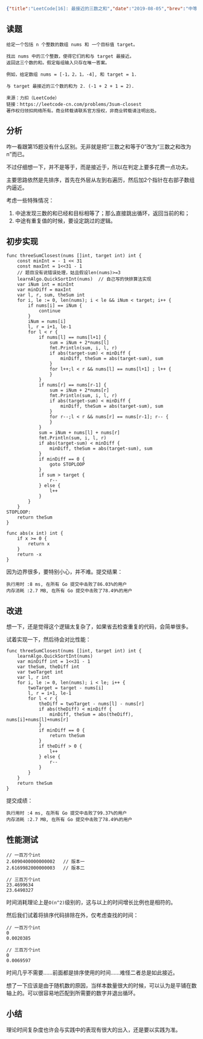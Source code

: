 ```json lw-blog-meta
{"title":"LeetCode[16]: 最接近的三数之和","date":"2019-08-05","brev":"中等难度。","tags":["算法与数据结构"]}
```



## 读题

```text
给定一个包括 n 个整数的数组 nums 和 一个目标值 target。

找出 nums 中的三个整数，使得它们的和与 target 最接近。
返回这三个数的和。假定每组输入只存在唯一答案。

例如，给定数组 nums = [-1，2，1，-4], 和 target = 1.

与 target 最接近的三个数的和为 2. (-1 + 2 + 1 = 2).

来源：力扣（LeetCode）
链接：https://leetcode-cn.com/problems/3sum-closest
著作权归领扣网络所有。商业转载请联系官方授权，非商业转载请注明出处。
```

## 分析

咋一看跟第15题没有什么区别。无非就是把“三数之和等于0”改为“三数之和改为n”而已。

不过仔细想一下，并不是等于，而是接近于，所以在判定上要多花费一点功夫。

主要思路依然是先排序，首先在外层从左到右遍历，然后加2个指针在右部子数组内逼近。

考虑一些特殊情况：

1. 中途发现三数的和已经和目标相等了；那么直接跳出循环，返回当前的和；
2. 中途有重复值的时候，要设定跳过的逻辑。

## 初步实现

```golang
func threeSumClosest(nums []int, target int) int {
    const minInt = - 1 << 31
    const maxInt = 1<<31 - 1
    // 题目没有说错误处理，姑且假设len(nums)>=3
    learnAlgo.QuickSortInt(nums)  // 自己写的快排算法实现
    var iNum int = minInt
    var minDiff = maxInt
    var l, r, sum, theSum int
    for i, le := 0, len(nums); i < le && iNum < target; i++ {
        if nums[i] == iNum {
            continue
        }
        iNum = nums[i]
        l, r = i+1, le-1
        for l < r {
            if nums[l] == nums[l+1] {
                sum = iNum + 2*nums[l]
                fmt.Println(sum, i, l, r)
                if abs(target-sum) < minDiff {
                    minDiff, theSum = abs(target-sum), sum
                }
                for l++;l < r && nums[l] == nums[l+1] ; l++ {
                }
            }
            if nums[r] == nums[r-1] {
                sum = iNum + 2*nums[r]
                fmt.Println(sum, i, l, r)
                if abs(target-sum) < minDiff {
                    minDiff, theSum = abs(target-sum), sum
                }
                for r--;l < r && nums[r] == nums[r-1]; r-- {
                }
            }
            sum = iNum + nums[l] + nums[r]
            fmt.Println(sum, i, l, r)
            if abs(target-sum) < minDiff {
                minDiff, theSum = abs(target-sum), sum
            }
            if minDiff == 0 {
                goto STOPLOOP
            }
            if sum > target {
                r--
            } else {
                l++
            }
        }
    }
STOPLOOP:
    return theSum
}

func abs(x int) int {
    if x >= 0 {
        return x
    }
    return -x
}
```

因为边界很多，要特别小心，并不难。提交结果：

```text
执行用时 :8 ms, 在所有 Go 提交中击败了86.03%的用户
内存消耗 :2.7 MB, 在所有 Go 提交中击败了78.49%的用户
```

## 改进

想一下，还是觉得这个逻辑太复杂了，如果省去检查重复的代码，会简单很多。

试着实现一下，然后待会对比性能：

```golang
func threeSumClosest(nums []int, target int) int {
    learnAlgo.QuickSortInt(nums)
    var minDiff int = 1<<31 - 1
    var theSum, theDiff int
    var twoTarget int
    var l, r int
    for i, le := 0, len(nums); i < le; i++ {
        twoTarget = target - nums[i]
        l, r = i+1, le-1
        for l < r {
            theDiff = twoTarget - nums[l] - nums[r]
            if abs(theDiff) < minDiff {
                minDiff, theSum = abs(theDiff), nums[i]+nums[l]+nums[r]
            }
            if minDiff == 0 {
                return theSum
            }
            if theDiff > 0 {
                l++
            } else {
                r--
            }
        }
    }
    return theSum
}
```

提交成绩：

```text
执行用时 :4 ms, 在所有 Go 提交中击败了99.37%的用户
内存消耗 :2.7 MB, 在所有 Go 提交中击败了78.49%的用户
```

## 性能测试



```text
// 一百万个int
2.6090400000000002   // 版本一
2.6169982000000003   // 版本二

// 三百万个int
23.4699634
23.6490327
```
时间消耗理论上是`O(n^2)`级别的，这与以上的时间增长比例也是相符的。

然后我们试着将排序代码排除在外，仅考虑查找的时间：

```text
// 一百万个int
0
0.0020385

// 三百万个int
0
0.0069597
```

时间几乎不需要……前面都是排序使用的时间……难怪二者总是如此接近。

想了一下应该是由于随机数的原因，当样本数量很大的时候，可以认为是平铺在数轴上的。可以很容易地匹配到所需要的数字并退出循环。

## 小结

理论时间复杂度也许会与实践中的表现有很大的出入，还是要以实践为准。
